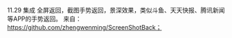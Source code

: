 
11.29 
集成 全屏返回，截图手势返回，景深效果，类似斗鱼、天天快报、腾讯新闻等APP的手势返回。
来自：https://github.com/zhengwenming/ScreenShotBack；
